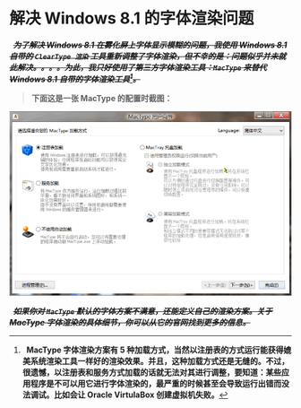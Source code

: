 # 解决 Windows 8.1 的字体渲染问题

***&nbsp;&nbsp;~~为了解决 Windows 8.1 在雾化屏上字体显示模糊的问题，我使用 Windows 8.1 自带的  `ClearType 渲染` 工具重新调整了字体渲染，但不幸的是：问题似乎并未就此解决。。。。为此，我只好使用了第三方字体渲染工具：`MacType` 来替代 Windows 8.1 自带的字体渲染工具[^1]。~~***

> **下面这是一张 MacType 的配置时截图：**

![](images/1543937290_533.png)

***&nbsp;&nbsp;~~如果你对 `MacType` 默认的字体方案不满意，还能定义自己的渲染方案。关于 MacType 字体渲染的具体细节，你可以从它的官网找到更多的信息。~~***
 
[^1]: **&nbsp;&nbsp;MacType 字体渲染方案有 5 种加载方式，当然以注册表的方式运行能获得媲美系统渲染工具一样好的渲染效果。并且，这种加载方式还是无缝的。不过，很遗憾，以注册表和服务方式加载的话就无法对其进行调整，要知道：某些应用程序是不可以用它进行字体渲染的，最严重的时候甚至会导致运行出错而没法调试。比如会让 Oracle VirtulaBox 创建虚拟机失败。**

[^2]: &nbsp;&nbsp;更不幸的是，一些版本旧一点的应用程序并不提供 windows 8.1 所谓的高分屏支持，在这种显示器上表现的很不友好，如此想要提升视觉上的体验，甚至还要适当调整显示器的默认缩放来适应这些应用程序！另外，一些旧版本的程序要想版本较新的 windows(比如 win 8)运行，还要对兼容性设置进行调整才能使应用程序正常工作外带显示正常。应用程序或者其快捷方式 -> 右键 -> 属性 -> 兼容性选项卡-> 勾选高 DPI 设置时禁用显示缩放。

[^3]:  比如要将默认缩放 125% 调整到 130%，方法是：桌面右键 -> 个性化 -> 显示 -> 自定义大小选项并勾选让我选择一个适合我的所有显示器的缩放级别 ；对于那些没有提供更改软件界面字体的程序，还要调整默认的应用程序菜单等字体大小。方法如上：仅更改文本大小 -> 菜单..... -> 然后点击应用 
